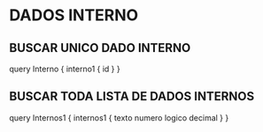 # DADOS INTERNO

## BUSCAR UNICO DADO INTERNO
query Interno {
  interno1 {
    id
  }
}

## BUSCAR TODA LISTA DE DADOS INTERNOS
query Internos1 {
  internos1 {
    texto
    numero
    logico
    decimal
  }
}
